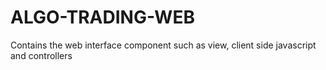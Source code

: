 # ALGO-TRADING-WEB
Contains the web interface component such as view, client side javascript and controllers
